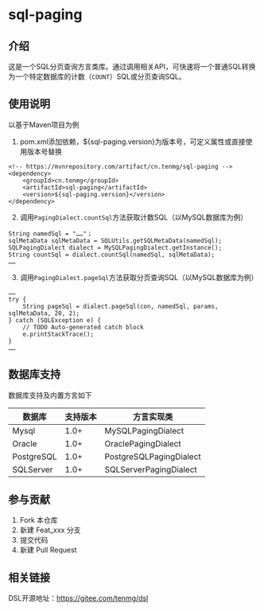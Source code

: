 # sql-paging

## 介绍
这是一个SQL分页查询方言类库。通过调用相关API，可快速将一个普通SQL转换为一个特定数据库的计数（`COUNT`）SQL或分页查询SQL。

## 使用说明

以基于Maven项目为例

1.  pom.xml添加依赖，${sql-paging.version}为版本号，可定义属性或直接使用版本号替换

```
<!-- https://mvnrepository.com/artifact/cn.tenmg/sql-paging -->
<dependency>
    <groupId>cn.tenmg</groupId>
    <artifactId>sql-paging</artifactId>
    <version>${sql-paging.version}</version>
</dependency>
```

2.  调用`PagingDialect.countSql`方法获取计数SQL（以MySQL数据库为例）

```
String namedSql = "……"；
sqlMetaData sqlMetaData = SQLUtils.getSQLMetaData(namedSql);
SQLPagingDialect dialect = MySQLPagingDialect.getInstance();
String countSql = dialect.countSql(namedSql, sqlMetaData);
……
```

3.  调用`PagingDialect.pageSql`方法获取分页查询SQL（以MySQL数据库为例）

```
……
try {
    String pageSql = dialect.pageSql(con, namedSql, params, sqlMetaData, 20, 2);
} catch (SQLException e) {
    // TODO Auto-generated catch block
    e.printStackTrace();
}
……
```
## 数据库支持

数据库支持及内置方言如下

数据库     | 支持版本 |     方言实现类
-----------|---------|-------------------------
Mysql      | 1.0+    | MySQLPagingDialect
Oracle     | 1.0+    | OraclePagingDialect
PostgreSQL | 1.0+    | PostgreSQLPagingDialect
SQLServer  | 1.0+    | SQLServerPagingDialect

## 参与贡献

1.  Fork 本仓库
2.  新建 Feat_xxx 分支
3.  提交代码
4.  新建 Pull Request


## 相关链接

DSL开源地址：https://gitee.com/tenmg/dsl
